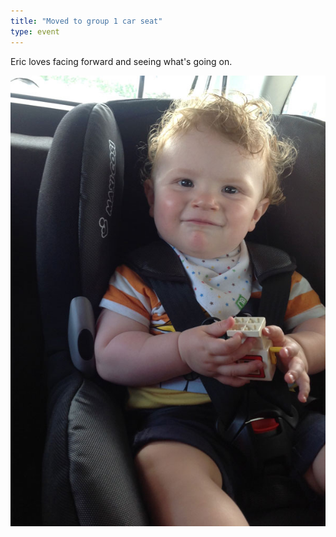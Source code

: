 ```yaml
---
title: "Moved to group 1 car seat"
type: event
---
```


Eric loves facing forward and seeing what's going on.

![On the beach](img/photos/2014-08-03-car-seat.jpg)
